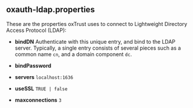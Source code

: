 
## oxauth-ldap.properties

These are the properties oxTrust uses to connect to Lightweight Directory Access Protocol (LDAP):

 * __bindDN__
   Authenticate with this unique entry, and bind to the LDAP server.
   Typically, a single entry consists of several pieces such as a common
   name `cn`, and a domain component `dc`.

 * __bindPassword__

 * __servers__ `localhost:1636`

 * __useSSL__ `TRUE | false`

 * __maxconnections__ `3`

